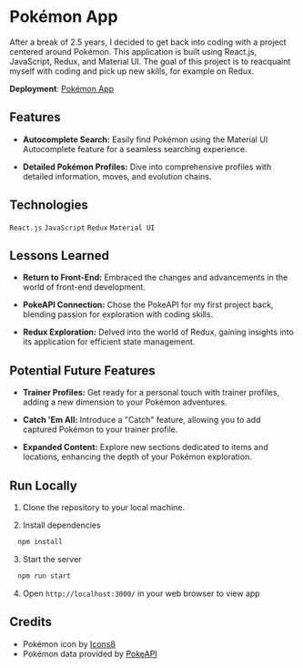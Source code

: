 # Pokémon App

After a break of 2.5 years, I decided to get back into coding with a project centered around Pokémon. This application is built using React.js, JavaScript, Redux, and Material UI. The goal of this project is to reacquaint myself with coding and pick up new skills, for example on Redux.

**Deployment**: [Pokémon App](https://poketrainercentral.netlify.app/)

## Features

- **Autocomplete Search:** Easily find Pokémon using the Material UI Autocomplete feature for a seamless searching experience.

- **Detailed Pokémon Profiles:** Dive into comprehensive profiles with detailed information, moves, and evolution chains.

## Technologies

```React.js```
```JavaScript```
```Redux```
```Material UI```

## Lessons Learned

- **Return to Front-End:** Embraced the changes and advancements in the world of front-end development.

- **PokeAPI Connection:** Chose the PokeAPI for my first project back, blending passion for exploration with coding skills.

- **Redux Exploration:** Delved into the world of Redux, gaining insights into its application for efficient state management.

## Potential Future Features

- **Trainer Profiles:** Get ready for a personal touch with trainer profiles, adding a new dimension to your Pokémon adventures.

- **Catch 'Em All:** Introduce a "Catch" feature, allowing you to add captured Pokémon to your trainer profile.

- **Expanded Content:** Explore new sections dedicated to items and locations, enhancing the depth of your Pokémon exploration.

## Run Locally

1. Clone the repository to your local machine.

2. Install dependencies

```bash
  npm install
```

3. Start the server

```bash
  npm run start
```
4. Open ```http://localhost:3000/``` in your web browser to view app

## Credits

- Pokémon icon by [Icons8](https://icons8.com/)
- Pokémon data provided by [PokeAPI](https://pokeapi.co/)
